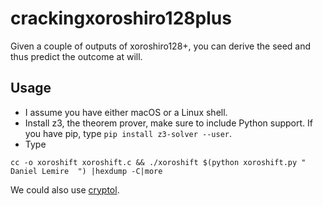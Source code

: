# crackingxoroshiro128plus

Given a couple of outputs of xoroshiro128+, you can derive the seed and thus predict the outcome at will.

## Usage

- I assume you have either macOS or a Linux shell.
- Install z3, the theorem prover, make sure to include Python support. If you have pip, type ``pip install z3-solver --user``.
- Type
```
cc -o xoroshift xoroshift.c && ./xoroshift $(python xoroshift.py " Daniel Lemire  ") |hexdump -C|more
```

We could also use [cryptol](https://github.com/GaloisInc/cryptol).
